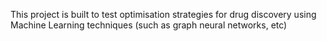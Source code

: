 This project is built to test optimisation strategies for drug discovery using Machine Learning techniques (such as graph neural networks, etc)  
